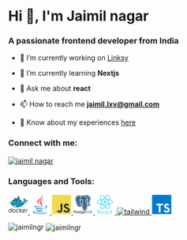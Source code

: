 <h1>Hi 👋, I'm Jaimil nagar</h1>
<h3>A passionate frontend developer from India</h3>


- 🔭 I’m currently working on [Linksy](https://linksy.vercel.app/)

- 🌱 I’m currently learning **Nextjs**

- 💬 Ask me about **react**

- 📫 How to reach me **jaimil.lxv@gmail.com**

- 📄 Know about my experiences [here](https://drive.google.com/file/d/11PYw6d3nyrKQSJfxSyDkafwJe5xC54UF/view?usp=sharing)

<h3 align="left">Connect with me:</h3>
<p align="left">
<a href="https://linkedin.com/in/jaimil nagar" target="blank"><img align="center" src="https://raw.githubusercontent.com/rahuldkjain/github-profile-readme-generator/master/src/images/icons/Social/linked-in-alt.svg" alt="jaimil nagar" height="30" width="40" /></a>
</p>

<h3 align="left">Languages and Tools:</h3>
<p align="left">  <a href="https://www.docker.com/" target="_blank" rel="noreferrer"> <img src="https://raw.githubusercontent.com/devicons/devicon/master/icons/docker/docker-original-wordmark.svg" alt="docker" width="40" height="40"/> </a>  <a href="https://www.java.com" target="_blank" rel="noreferrer"> <img src="https://raw.githubusercontent.com/devicons/devicon/master/icons/java/java-original.svg" alt="java" width="40" height="40"/> </a> <a href="https://developer.mozilla.org/en-US/docs/Web/JavaScript" target="_blank" rel="noreferrer"> <img src="https://raw.githubusercontent.com/devicons/devicon/master/icons/javascript/javascript-original.svg" alt="javascript" width="40" height="40"/> </a>   <a href="https://www.postgresql.org" target="_blank" rel="noreferrer"> <img src="https://raw.githubusercontent.com/devicons/devicon/master/icons/postgresql/postgresql-original-wordmark.svg" alt="postgresql" width="40" height="40"/> </a>  <a href="https://reactjs.org/" target="_blank" rel="noreferrer"> <img src="https://raw.githubusercontent.com/devicons/devicon/master/icons/react/react-original-wordmark.svg" alt="react" width="40" height="40"/> </a> <a href="https://tailwindcss.com/" target="_blank" rel="noreferrer"> <img src="https://www.vectorlogo.zone/logos/tailwindcss/tailwindcss-icon.svg" alt="tailwind" width="40" height="40"/> </a> <a href="https://www.typescriptlang.org/" target="_blank" rel="noreferrer"> <img src="https://raw.githubusercontent.com/devicons/devicon/master/icons/typescript/typescript-original.svg" alt="typescript" width="40" height="40"/> </a> </p>

<p><img align="left" src="https://github-readme-stats.vercel.app/api/top-langs?username=jaimilngr&show_icons=true&locale=en&layout=compact" alt="jaimilngr" /></p>

<p>&nbsp;<img align="center" src="https://github-readme-stats.vercel.app/api?username=jaimilngr&show_icons=true&locale=en" alt="jaimilngr" /></p>
